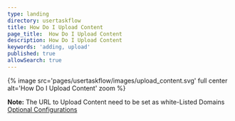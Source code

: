 ```yaml
---
type: landing
directory: usertaskflow
title: How Do I Upload Content
page_title:  How Do I Upload Content
description: How Do I Upload Content
keywords: 'adding, upload'
published: true
allowSearch: true
---
```

{% image src='pages/usertaskflow/images/upload_content.svg' full center alt='How Do I Upload Content' zoom %} 

**Note:** The URL to Upload Content need to be set as white-Listed Domains [Optional Configurations](developer-docs/configuration/optional_config/)

